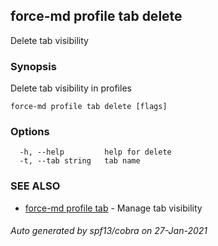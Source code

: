 ## force-md profile tab delete

Delete tab visibility

### Synopsis

Delete tab visibility in profiles

```
force-md profile tab delete [flags]
```

### Options

```
  -h, --help         help for delete
  -t, --tab string   tab name
```

### SEE ALSO

* [force-md profile tab](force-md_profile_tab.md)	 - Manage tab visibility

###### Auto generated by spf13/cobra on 27-Jan-2021
